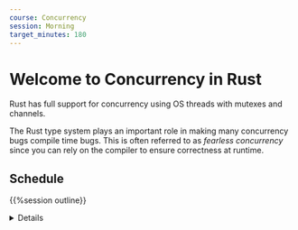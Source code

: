```yaml
---
course: Concurrency
session: Morning
target_minutes: 180
---
```


# Welcome to Concurrency in Rust

Rust has full support for concurrency using OS threads with mutexes and
channels.

The Rust type system plays an important role in making many concurrency bugs
compile time bugs. This is often referred to as _fearless concurrency_ since you
can rely on the compiler to ensure correctness at runtime.

## Schedule

{{%session outline}}

<details>

- Rust lets us access OS concurrency toolkit: threads, sync. primitives, etc.
- The type system gives us safety for concurrency without any special features.
- The same tools that help with "concurrent" access in a single thread (e.g., a
  called function that might mutate an argument or save references to it to read
  later) save us from multi-threading issues.

</details>
